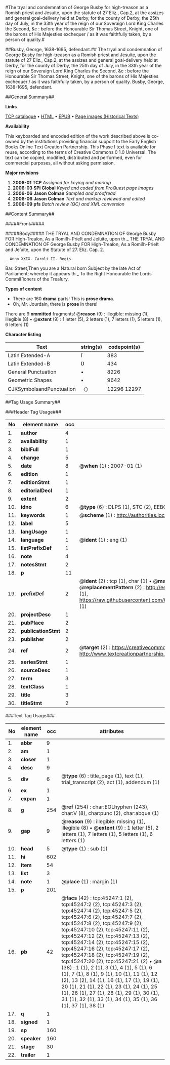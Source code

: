 #The tryal and condemnation of George Busby for high-treason as a Romish priest and Jesuite, upon the statute of 27 Eliz., Cap.2, at the assizes and general goal-delivery held at Derby, for the county of Derby, the 25th day of July, in the 33th year of the reign of our Soveraign Lord King Charles the Second, &c : before the Honourable Sir Thomas Street, Knight, one of the barons of His Majesties exchequer / as it was faithfully taken, by a person of quality.#

##Busby, George, 1638-1695, defendant.##
The tryal and condemnation of George Busby for high-treason as a Romish priest and Jesuite, upon the statute of 27 Eliz., Cap.2, at the assizes and general goal-delivery held at Derby, for the county of Derby, the 25th day of July, in the 33th year of the reign of our Soveraign Lord King Charles the Second, &c : before the Honourable Sir Thomas Street, Knight, one of the barons of His Majesties exchequer / as it was faithfully taken, by a person of quality.
Busby, George, 1638-1695, defendant.

##General Summary##

**Links**

[TCP catalogue](http://www.ota.ox.ac.uk/tcp/)  • 
[HTML](http://tei.it.ox.ac.uk/tcp/Texts-HTML/free/A63/A63144.html)  • 
[EPUB](http://tei.it.ox.ac.uk/tcp/Texts-EPUB/free/A63/A63144.epub) • 
[Page images (Historical Texts)](https://data.historicaltexts.jisc.ac.uk/view?pubId=eebo-10580946e&pageId=eebo-10580946e-45247-1)

**Availability**

This keyboarded and encoded edition of the
	       work described above is co-owned by the institutions
	       providing financial support to the Early English Books
	       Online Text Creation Partnership. This Phase I text is
	       available for reuse, according to the terms of Creative
	       Commons 0 1.0 Universal. The text can be copied,
	       modified, distributed and performed, even for
	       commercial purposes, all without asking permission.

**Major revisions**

1. __2006-01__ __TCP__ *Assigned for keying and markup*
1. __2006-03__ __SPi Global__ *Keyed and coded from ProQuest page images*
1. __2006-06__ __Jason Colman__ *Sampled and proofread*
1. __2006-06__ __Jason Colman__ *Text and markup reviewed and edited*
1. __2006-09__ __pfs__ *Batch review (QC) and XML conversion*

##Content Summary##

#####Front#####

#####Body#####
THE TRYAL AND CONDEMNATION OF George Busby FOR High-Treaſon, As a Romiſh-Prieſt and Jeſuite, upon th
    _ THE TRYAL AND CONDEMNATION OF George Busby FOR High-Treaſon, As a Romiſh-Prieſt and Jeſuite, upon the Statute of 27. Eliz. Cap. 2.

    _ Anno XXIX. Caroli II. Regis.
Bar. Street,Then you are a Natural born Subject by the late Act of Parliament; whereby it appears th
    _ To the Right Honourable the Lords Commiſſioners of the Treaſury.

**Types of content**

  * There are 160 **drama** parts! This is **prose drama**.
  * Oh, Mr. Jourdain, there is **prose** in there!

There are 9 **ommitted** fragments! 
 @__reason__ (9) : illegible: missing (1), illegible (8)  •  @__extent__ (9) : 1 letter (5), 2 letters (1), 7 letters (1), 5 letters (1), 6 letters (1)

**Character listing**


|Text|string(s)|codepoint(s)|
|---|---|---|
|Latin Extended-A|ſ|383|
|Latin Extended-B|Ʋ|434|
|General Punctuation|•|8226|
|Geometric Shapes|▪|9642|
|CJKSymbolsandPunctuation|〈〉|12296 12297|

##Tag Usage Summary##

###Header Tag Usage###

|No|element name|occ|attributes|
|---|---|---|---|
|1.|__author__|4||
|2.|__availability__|1||
|3.|__biblFull__|1||
|4.|__change__|5||
|5.|__date__|8| @__when__ (1) : 2007-01 (1)|
|6.|__edition__|1||
|7.|__editionStmt__|1||
|8.|__editorialDecl__|1||
|9.|__extent__|2||
|10.|__idno__|6| @__type__ (6) : DLPS (1), STC (2), EEBO-CITATION (1), OCLC (1), VID (1)|
|11.|__keywords__|1| @__scheme__ (1) : http://authorities.loc.gov/ (1)|
|12.|__label__|5||
|13.|__langUsage__|1||
|14.|__language__|1| @__ident__ (1) : eng (1)|
|15.|__listPrefixDef__|1||
|16.|__note__|4||
|17.|__notesStmt__|2||
|18.|__p__|11||
|19.|__prefixDef__|2| @__ident__ (2) : tcp (1), char (1)  •  @__matchPattern__ (2) : ([0-9\-]+):([0-9IVX]+) (1), (.+) (1)  •  @__replacementPattern__ (2) : http://eebo.chadwyck.com/downloadtiff?vid=$1&page=$2 (1), https://raw.githubusercontent.com/textcreationpartnership/Texts/master/tcpchars.xml#$1 (1)|
|20.|__projectDesc__|1||
|21.|__pubPlace__|2||
|22.|__publicationStmt__|2||
|23.|__publisher__|2||
|24.|__ref__|2| @__target__ (2) : https://creativecommons.org/publicdomain/zero/1.0/ (1), http://www.textcreationpartnership.org/docs/. (1)|
|25.|__seriesStmt__|1||
|26.|__sourceDesc__|1||
|27.|__term__|3||
|28.|__textClass__|1||
|29.|__title__|3||
|30.|__titleStmt__|2||


###Text Tag Usage###

|No|element name|occ|attributes|
|---|---|---|---|
|1.|__abbr__|9||
|2.|__am__|1||
|3.|__closer__|1||
|4.|__desc__|9||
|5.|__div__|6| @__type__ (6) : title_page (1), text (1), trial_transcript (2), act (1), addendum (1)|
|6.|__ex__|1||
|7.|__expan__|1||
|8.|__g__|254| @__ref__ (254) : char:EOLhyphen (243), char:V (8), char:punc (2), char:abque (1)|
|9.|__gap__|9| @__reason__ (9) : illegible: missing (1), illegible (8)  •  @__extent__ (9) : 1 letter (5), 2 letters (1), 7 letters (1), 5 letters (1), 6 letters (1)|
|10.|__head__|5| @__type__ (1) : sub (1)|
|11.|__hi__|602||
|12.|__item__|54||
|13.|__list__|3||
|14.|__note__|1| @__place__ (1) : margin (1)|
|15.|__p__|201||
|16.|__pb__|42| @__facs__ (42) : tcp:45247:1 (2), tcp:45247:2 (2), tcp:45247:3 (2), tcp:45247:4 (2), tcp:45247:5 (2), tcp:45247:6 (2), tcp:45247:7 (2), tcp:45247:8 (2), tcp:45247:9 (2), tcp:45247:10 (2), tcp:45247:11 (2), tcp:45247:12 (2), tcp:45247:13 (2), tcp:45247:14 (2), tcp:45247:15 (2), tcp:45247:16 (2), tcp:45247:17 (2), tcp:45247:18 (2), tcp:45247:19 (2), tcp:45247:20 (2), tcp:45247:21 (2)  •  @__n__ (38) : 1 (1), 2 (1), 3 (1), 4 (1), 5 (1), 6 (1), 7 (1), 8 (1), 9 (1), 10 (1), 11 (1), 12 (2), 13 (2), 14 (1), 16 (1), 17 (1), 19 (1), 20 (1), 21 (1), 22 (1), 23 (1), 24 (1), 25 (1), 26 (1), 27 (1), 28 (1), 29 (1), 30 (1), 31 (1), 32 (1), 33 (1), 34 (1), 35 (1), 36 (1), 37 (1), 38 (1)|
|17.|__q__|1||
|18.|__signed__|1||
|19.|__sp__|160||
|20.|__speaker__|160||
|21.|__stage__|30||
|22.|__trailer__|1||
